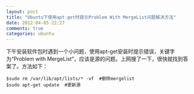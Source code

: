 ```yaml
---
layout: post
title: "Ubuntu下使用apt-get时提示Problem With MergeList问题解决方法"
date: 2012-04-05 22:27
comments: true
categories: ubuntu
---
```


下午安装软件包时遇到一个小问题，使用apt-get安装时提示错误，关键字为“Problem with MergeList”，应该是源的问题。上网搜了一下，很快就找到答案了。方法如下：

```
$sudo rm /var/lib/apt/lists/* -vf  #删除mergelist
$sudo apt-get update  #更新源
```